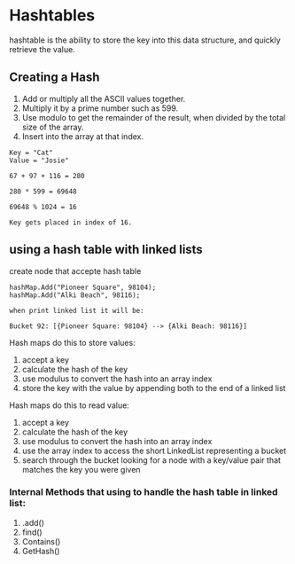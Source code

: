 # Hashtables

hashtable is the ability to store the key into this data structure, and quickly retrieve the value. 

## Creating a Hash

1. Add or multiply all the ASCII values together.
2. Multiply it by a prime number such as 599.
3. Use modulo to get the remainder of the result, when divided by the total size of the array.
4. Insert into the array at that index.

```
Key = "Cat"
Value = "Josie"

67 + 97 + 116 = 280

280 * 599 = 69648

69648 % 1024 = 16

Key gets placed in index of 16. 
```

## using a hash table with linked lists

create node that accepte hash table

```
hashMap.Add("Pioneer Square", 98104);
hashMap.Add("Alki Beach", 98116);

when print linked list it will be: 

Bucket 92: [{Pioneer Square: 98104} --> {Alki Beach: 98116}]

```

Hash maps do this to store values:

1. accept a key
2. calculate the hash of the key
3. use modulus to convert the hash into an array index
4. store the key with the value by appending both to the end of a linked list


Hash maps do this to read value:

1. accept a key
2. calculate the hash of the key
3. use modulus to convert the hash into an array index
3. use the array index to access the short LinkedList representing a bucket
4. search through the bucket looking for a node with a key/value pair that matches the key you were given

### Internal Methods that using to handle the hash table in linked list:

1. .add()
2. find()
3. Contains()
4. GetHash()